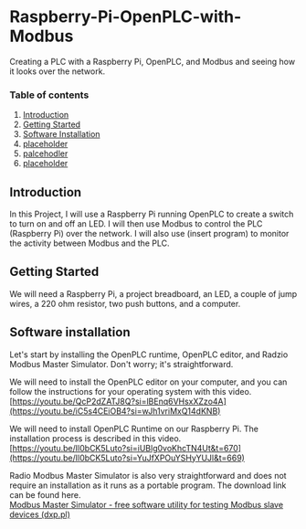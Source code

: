 # Raspberry-Pi-OpenPLC-with-Modbus
Creating a PLC with a Raspberry Pi, OpenPLC, and Modbus and seeing how it looks over the network.

### Table of contents

1. [Introduction](#introduction)
2. [Getting Started](#starting)
3. [Software Installation](#software)
4. [placeholder](#checklist)
5. [palcehodler](#assessment)
6. [placeholder](#summary)

## Introduction <a name="introduction">
In this Project, I will use a Raspberry Pi running OpenPLC to create a switch to turn on and off an LED. I will then use Modbus to control the PLC (Raspberry Pi) over the network. I will also use (insert program) to monitor the activity between Modbus and the PLC.

## Getting Started <a name="starting">
We will need a Raspberry Pi, a project breadboard, an LED, a couple of jump wires, a 220 ohm resistor, two push buttons, and a computer.

## Software installation <a name="software">
Let's start by installing the OpenPLC runtime, OpenPLC editor, and Radzio Modbus Master Simulator. Don't worry; it's straightforward.

We will need to install the OpenPLC editor on your computer, and you can follow the instructions for your operating system with this video.  
[https://youtu.be/QcP2dZATJ8Q?si=lBEnq6VHsxXZzo4A](https://youtu.be/iC5s4CEiOB4?si=wJh1vriMxQ14dKNB)

We will need to install OpenPLC Runtime on our Raspberry Pi. The installation process is described in this video.  
[https://youtu.be/Il0bCK5Luto?si=iUBlg0voKhcTN4Ut&t=670](https://youtu.be/Il0bCK5Luto?si=YuJfXPOuYSHyYUJl&t=669)

Radio Modbus Master Simulator is also very straightforward and does not require an installation as it runs as a portable program. The download link can be found here.  
[Modbus Master Simulator - free software utility for testing Modbus slave devices (dxp.pl)](https://en.radzio.dxp.pl/modbus-master-simulator/)
